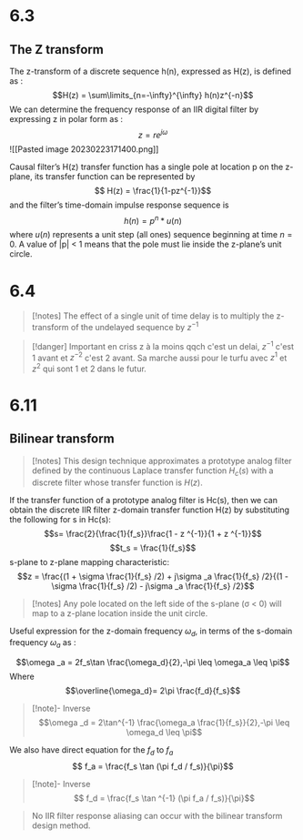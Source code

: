# 6.3
## The Z transform
The z-transform of a discrete sequence h(n), expressed as H(z), is defined as :
$$H(z) =  \sum\limits_{n=-\infty}^{\infty} h(n)z^{-n}$$
We can determine the frequency response of an IIR digital filter by expressing z in polar form as :
$$ z = re^{j\omega} $$
![[Pasted image 20230223171400.png]]

Causal filter’s H(z) transfer function has a single pole at location p on the z-plane, its transfer function can be represented by
$$ H(z) = \frac{1}{1-pz^{-1}}$$
and the filter’s time-domain impulse response sequence is
$$ h(n) = p^n * u(n)$$
where $u(n)$ represents a unit step (all ones) sequence beginning at time $n = 0$.
A value of |p| < 1 means that the pole must lie inside the z-plane’s unit circle.
# 6.4
>[!notes]
>The effect of a single unit of time delay is to multiply the z-transform of the undelayed sequence by $z^{-1}$ 


>[!danger] Important en criss
> z à la moins qqch c'est un delai, $z^{-1}$ c'est 1 avant et $z^{-2}$ c'est 2 avant. Sa marche aussi pour le turfu avec  $z^{1}$ et  $z^{2}$ qui sont 1 et 2 dans le futur.
# 6.11
## Bilinear transform
>[!notes]
> This design technique approximates a prototype analog filter defined by the continuous Laplace transfer function $H_c(s)$ with a discrete filter whose transfer function is $H(z)$.

If the transfer function of a prototype analog filter is Hc(s), then we can obtain the discrete IIR filter z-domain transfer function H(z) by substituting the following for s in Hc(s):
$$s= \frac{2}{\frac{1}{f_s}}\frac{1 - z ^{-1}}{1 + z ^{-1}}$$
$$t_s = \frac{1}{f_s}$$
s-plane to z-plane mapping characteristic:
$$z = \frac{(1 + \sigma \frac{1}{f_s} /2) + j\sigma _a \frac{1}{f_s} /2}{(1 - \sigma \frac{1}{f_s} /2) - j\sigma _a \frac{1}{f_s} /2}$$
>[!notes]
 >Any pole located on the left side of the s-plane (σ < 0) will map to a z-plane location inside the unit circle.

 Useful expression for the z-domain frequency $\omega_d$, in terms of the s-domain frequency $\omega_a$ as :

$$\omega _a = 2f_s\tan \frac{\omega_d}{2},-\pi \leq \omega_a \leq \pi$$
Where 
$$\overline{\omega_d}= 2\pi \frac{f_d}{f_s}$$
>[!note]- Inverse
>$$\omega _d = 2\tan^{-1} \frac{\omega_a \frac{1}{f_s}}{2},-\pi \leq \omega_d \leq \pi$$

We also have direct equation for the $f_d$ to $f_a$
$$ f_a = \frac{f_s \tan (\pi f_d / f_s)}{\pi}$$ 
>[!note]- Inverse
>$$ f_d = \frac{f_s \tan ^{-1} (\pi f_a / f_s)}{\pi}$$

>No IIR filter response aliasing can occur with the bilinear transform design method.
 